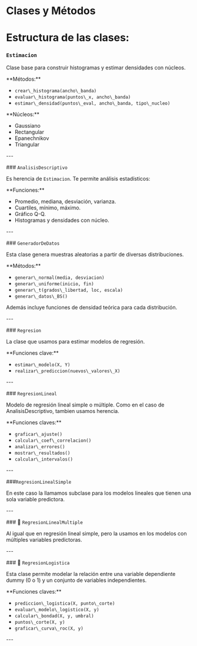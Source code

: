 ﻿# Clases y Métodos

# Estructura de las clases:

### `Estimacion`

Clase base para construir histogramas y estimar densidades con núcleos.

\*\*Métodos:\*\*

- `crear\_histograma(ancho\_banda)`
- `evaluar\_histograma(puntos\_x, ancho\_banda)`
- `estimar\_densidad(puntos\_eval, ancho\_banda, tipo\_nucleo)`

\*\*Núcleos:\*\*

- Gaussiano
- Rectangular
- Epanechnikov
- Triangular

\---

\### `AnalisisDescriptivo`

Es herencia de `Estimacion`. Te permite análisis estadísticos:

\*\*Funciones:\*\*

- Promedio, mediana, desviación, varianza.
- Cuartiles, mínimo, máximo.
- Gráfico Q-Q.
- Histogramas y densidades con núcleo.

\---

\### `GeneradorDeDatos`

Esta clase genera muestras aleatorias a partir de diversas distribuciones.

\*\*Métodos:\*\*

- `generar\_normal(media, desviacion)`
- `generar\_uniforme(inicio, fin)`
- `generar\_t(grados\_libertad, loc, escala)`
- `generar\_datos\_BS()`

Además incluye funciones de densidad teórica para cada distribución.

\---

\### `Regresion`

La clase que usamos para estimar modelos de regresión.

\*\*Funciones clave:\*\*

- `estimar\_modelo(X, Y)`
- `realizar\_prediccion(nuevos\_valores\_X)`

\---

\### `RegresionLineal`

Modelo de regresión lineal simple o múltiple. Como en el caso de AnalisisDescriptivo, tambien usamos herencia.

\*\*Funciones claves:\*\*

- `graficar\_ajuste()`
- `calcular\_coef\_correlacion()`
- `analizar\_errores()`
- `mostrar\_resultados()`
- `calcular\_intervalos()`

\---

\###`RegresionLinealSimple`

En este caso la llamamos subclase para los modelos lineales que tienen una sola variable predictora.

\---

\### 🧾 `RegresionLinealMultiple`

Al igual que en regresión lineal simple, pero la usamos en los modelos con múltiples variables predictoras.

\---

\### 🚦 `RegresionLogistica`

Esta clase permite modelar la relación entre una variable dependiente dummy (0 o 1) y un conjunto de variables independientes.

\*\*Funciones claves:\*\*

- `prediccion\_logistica(X, punto\_corte)`
- `evaluar\_modelo\_logistico(X, y)`
- `calcular\_bondad(X, y, umbral)`
- `puntos\_corte(X, y)`
- `graficar\_curva\_roc(X, y)`

\---

